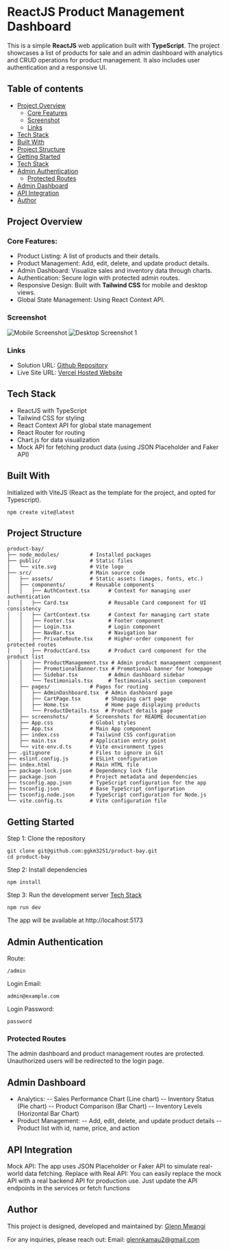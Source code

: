 # ReactJS Product Management Dashboard
This is a simple **ReactJS** web application built with **TypeScript**. The project showcases a list of products for sale and an admin dashboard with analytics and CRUD operations for product management. It also includes user authentication and a responsive UI.

## Table of contents

- [Project Overview](#project-overview)
  - [Core Features](#core-features)
  - [Screenshot](#screenshot)
  - [Links](#links)
- [Tech Stack](#tech-stack)
- [Built With](#built-with)
- [Project Structure](#project-structure)
- [Getting Started](#getting-started)
- [Tech Stack](#tech-stack)
- [Admin Authentication](#admin-authentication)
  - [Protected Routes](#protected-routes)
- [Admin Dashboard](#admin-dashboard)
- [API Integration](#api-integration)
- [Author](#author)

## Project Overview 

### Core Features: 
- Product Listing: A list of products and their details.
- Product Management: Add, edit, delete, and update product details.  
- Admin Dashboard: Visualize sales and inventory data through charts.  
- Authentication: Secure login with protected admin routes.  
- Responsive Design: Built with **Tailwind CSS** for mobile and desktop views.  
- Global State Management: Using React Context API.

### Screenshot
![Mobile Screenshot](./src/screenshots/sc1.png)
![Desktop Screenshot 1](./src/screenshots/sc2.png)

### Links
- Solution URL: [Github Repository](https://github.com/ggkm3251/investment_project)
- Live Site URL: [Vercel Hosted Website](https://product-bay-pied.vercel.app/) 

## Tech Stack  

- ReactJS with TypeScript
- Tailwind CSS for styling  
- React Context API for global state management  
- React Router for routing  
- Chart.js for data visualization  
- Mock API for fetching product data (using JSON Placeholder and Faker API)  

## Built With
Initialized with ViteJS (React as the template for the project, and opted for Typescript).
```
npm create vite@latest
```

## Project Structure
```
product-bay/
├── node_modules/          # Installed packages
├── public/                # Static files
│   └── vite.svg           # Vite logo
├── src/                   # Main source code
│   ├── assets/            # Static assets (images, fonts, etc.)
│   ├── components/        # Reusable components
│   │   ├── AuthContext.tsx      # Context for managing user authentication
│   │   ├── Card.tsx             # Reusable Card component for UI consistency
│   │   ├── CartContext.tsx      # Context for managing cart state
│   │   ├── Footer.tsx           # Footer component
│   │   ├── Login.tsx            # Login component
│   │   ├── NavBar.tsx           # Navigation bar
│   │   ├── PrivateRoute.tsx     # Higher-order component for protected routes
│   │   ├── ProductCard.tsx      # Product card component for the product list
│   │   ├── ProductManagement.tsx # Admin product management component
│   │   ├── PromotionalBanner.tsx # Promotional banner for homepage
│   │   ├── Sidebar.tsx          # Admin dashboard sidebar
│   │   └── Testimonials.tsx     # Testimonials section component
│   ├── pages/             # Pages for routing
│   │   ├── AdminDashboard.tsx  # Admin dashboard page
│   │   ├── CartPage.tsx        # Shopping cart page
│   │   ├── Home.tsx            # Home page displaying products
│   │   └── ProductDetails.tsx  # Product details page
│   ├── screenshots/       # Screenshots for README documentation
│   ├── App.css            # Global styles
│   ├── App.tsx            # Main App component
│   ├── index.css          # Tailwind CSS configuration
│   ├── main.tsx           # Application entry point
│   └── vite-env.d.ts      # Vite environment types
├── .gitignore             # Files to ignore in Git
├── eslint.config.js       # ESLint configuration
├── index.html             # Main HTML file
├── package-lock.json      # Dependency lock file
├── package.json           # Project metadata and dependencies
├── tsconfig.app.json      # TypeScript configuration for the app
├── tsconfig.json          # Base TypeScript configuration
├── tsconfig.node.json     # TypeScript configuration for Node.js
└── vite.config.ts         # Vite configuration file

```
  
## Getting Started

Step 1: Clone the repository
```
git clone git@github.com:ggkm3251/product-bay.git
cd product-bay
```
Step 2: Install dependencies
```
npm install
```
Step 3: Run the development server [Tech Stack](#tech-stack)
```
npm run dev
```
The app will be available at http://localhost:5173

## Admin Authentication
Route:
```
/admin
```
Login Email: 
```
admin@example.com
```
Login Password: 
```
password
```

### Protected Routes
The admin dashboard and product management routes are protected. Unauthorized users will be redirected to the login page.

## Admin Dashboard

- Analytics:
-- Sales Performance Chart (Line chart)
-- Inventory Status (Pie chart)
-- Product Comparison (Bar Chart)
-- Inventory Levels (Horizontal Bar Chart)
- Product Management:
-- Add, edit, delete, and update product details
-- Product list with id, name, price, and action

## API Integration
Mock API: The app uses JSON Placeholder or Faker API to simulate real-world data fetching.
Replace with Real API: You can easily replace the mock API with a real backend API for production use. Just update the API endpoints in the services or fetch functions

## Author
This project is designed, developed and maintained by: [Glenn Mwangi](https://github.com/ggkm3251)

For any inquiries, please reach out:
Email: [glennkamau2@gmail.com](glennkamau2@gmail.com)
